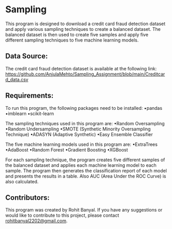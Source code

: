 # Sampling 

This program is designed to download a credit card fraud detection dataset and apply various sampling techniques to create a balanced dataset. The balanced dataset is then used to create five samples and apply five different sampling techniques to five machine learning models.

## Data Source:
The credit card fraud detection dataset is available at the following link:
https://github.com/AnjulaMehto/Sampling_Assignment/blob/main/Creditcard_data.csv

## Requirements:
To run this program, the following packages need to be installed:
•pandas
•imblearn
•scikit-learn

The sampling techniques used in this program are:
•Random Oversampling
•Random Undersampling
•SMOTE (Synthetic Minority Oversampling Technique)
•ADASYN (Adaptive Synthetic)
•Easy Ensemble Classifier

The five machine learning models used in this program are:
•ExtraTrees
•AdaBoost
•Random Forest
•Gradient Boosting
•XGBoost

For each sampling technique, the program creates five different samples of the balanced dataset and applies each machine learning model to each sample. The program then generates the classification report of each model and presents the results in a table.
Also AUC (Area Under the ROC Curve) is also calculated.

## Contributors:
This program was created by Rohit Banyal. If you have any suggestions or would like to contribute to this project, please contact rohitbanyal2202@gmail.com.